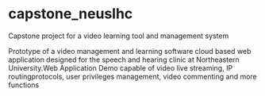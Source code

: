 # capstone_neuslhc
Capstone project for a video learning tool and management system

Prototype of a video management and learning software cloud based web application designed for the speech and hearing clinic at Northeastern University.Web  Application Demo  capable  of  video  live  streaming,  IP  routingprotocols, user privileges management, video commenting and more functions
